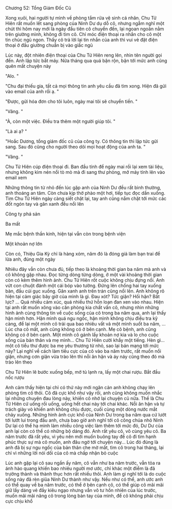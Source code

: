 




Chương 52: Tổng Giám Đốc Cũ


Xong xuôi, hai người tự mình về phòng tắm rửa vệ sinh cá nhân. Chu Tử Hiên rất muốn lết sang phòng của Ninh Dư dụ dỗ cô, nhưng ngẫm nghĩ một chút thì hôm nay mới là ngày đầu tiên cô chuyển đến, lại ngoan ngoãn nằm trên giường mình, không đi tìm cô. Chỉ móc điện thoại ra nhắn cho cô một tin chúc ngủ ngon. Thấy cô trả lời lại tin nhắn của anh thì vui vẻ đặt điện thoại ở đầu giường chuẩn bị vào giấc ngủ

Lúc này, đột nhiên điện thoại của Chu Tử Hiên reng lên, nhìn tên người gọi đến. Anh lập tức bắt máy. Nửa tháng qua quá bận rộn, bận tới mức anh cũng quên mất chuyện này

"Alo. "

"Chu đại thiếu gia, tất cả mọi thông tin anh yêu cầu đã tìm xong. Hiện đã gửi vào email của anh rồi ạ. "

"Được, gửi hóa đơn cho tôi luôn, ngày mai tôi sẽ chuyển tiền. "

"Vâng. "

"À, còn một việc. Điều tra thêm một người giúp tôi. "

"Là ai ạ? "

"Hoắc Dương, tổng giám đốc cũ của công ty. Có thông tin thì lập tức gửi sang. Sau đó cũng cho người theo dõi mọi hoạt động của anh ta. "

"Vâng. "

Chu Tử Hiên cúp điện thoại đi. Ban đầu tính để ngày mai rồi lại xem tài liệu, nhưng không kìm nén nổi tò mò mà đi sang thư phòng, mở máy tính lên vào email xem



Những thông tin từ nhỏ đến lúc gặp anh của Ninh Dư đều rất bình thường, anh thoáng an tâm. Còn chưa kịp thở phào một hơi, tiếp tục đọc dần xuống. Tim Chu Tử Hiên ngày càng siết chặt lại, tay anh cũng nắm chặt tới mức các đốt ngón tay và gân xanh đều nổi lên

Công ty phá sản

Ba mất

Mẹ mắc bệnh thần kinh, hiện tại vẫn còn trong bệnh viện

Một khoản nợ lớn

Còn có, Thiệu Gia Kỳ chỉ là hàng xóm, năm đó là đóng giả làm bạn trai để lừa anh, đúng một ngày

Nhiêu đây vẫn còn chưa đủ, tiếp theo là khoảng thời gian ba năm mà anh và cô không gặp nhau. Đọc từng dòng từng dòng, ở một vài khoảng thời gian còn có kèm thêm hình ảnh. Chu Tử Hiên rốt cuộc không chịu đựng nổi. Anh vứt con chuột đánh một cái bóp vào tường. Đứng lên chống hai tay xuống bàn, đầu cúi gục xuống. Gân xanh anh trên trán cũng nổi lên. Anh không rõ hiện tại cảm giác bây giờ của mình là gì. Đau xót? Tức giận? Hối hận? Bất lực? ... Quá nhiều cảm xúc, quá nhiều thứ hỗn loạn đan xen vào nhau. Hiện tại anh rất muốn xông vào căn phòng kia chất vấn cô, nhưng nhìn những hình ảnh cùng thông tin về cuộc sống của cô trong ba năm qua, anh lại thấy hận mình hơn. Hận mình quá ngu ngốc, hận mình không chịu điều tra kỹ càng, để lại một mình cô trải qua bao nhiêu vất vả một mình suốt ba năm, ... Lúc cha cô mất, anh cũng không có ở bên cạnh. Mẹ cô bệnh, anh cũng không có ở bên cạnh. Một mình cô gánh lấy khoản nợ kia và lo cho cuộc sống của bản thân và mẹ mình... Chu Tử Hiên cười khẩy một tiếng. Hèn gì... một cô tiểu thư được ba mẹ yêu thương từ nhỏ, sao lại bán mạng tới mức này? Lại nghĩ về cách làm tiêu cực của cô vào ba năm trước, rất muốn nổi giận, nhưng cơn giận vừa trào lên thì nỗi ân hận và áy náy cũng theo đó mà trào lên theo

Chu Tử Hiên lê bước xuống bếp, mở tủ lạnh ra, lấy một chai rượu. Bắt đầu nốc rượu

Anh cảm thấy hiện tại chỉ có thứ này mới ngăn cản anh không chạy lên phòng tìm cô thôi. Cô đã cực khổ như vậy rồi, anh cũng không muốn nhắc lại những chuyện đau lòng này, khiến cô nhớ lại chuyện cũ nữa. Thế là Chu Tử Hiên cứ uống rồi uống, uống hết chai này tới chai khác. Nỗi ân hận và tự trách giày vò khiến anh không chịu được, cuối cùng một dòng nước mắt chảy xuống. Những hình ảnh cực khổ của Ninh Dư trong ba năm qua cứ lướt tới lướt lui trong đầu anh, chưa bao giờ anh nghĩ tới cô công chúa nhỏ Ninh Dư lại có thể hạ mình làm nhiều công việc làm thêm tới mức đó, Dư Dư của anh lại còn có thể có những bộ dáng đó. Anh rất yêu cô, vô cùng yêu cô. Ba năm trước đã rất yêu, vì yêu nên mới muốn buông tay để cô đi tìm hạnh phúc thực sự mà cô muốn, anh đâu ngờ tới chuyện này... Lúc đó đúng là anh đã bị sự ngu ngốc của bản thân che mờ mắt, tìm cô trong hai tháng, lại chỉ vì những lời nói dối của cô mà chấp nhận bỏ cuộc

Lúc anh gặp lại cô sau ngần ấy năm, cô vẫn như ba năm trước, vẫn tỏa ra ánh hào quang khiến bao nhiêu người mơ ước, chỉ khác một điểm là đã trưởng thành và thành thục hơn rất nhiều thôi. Anh làm gì nghĩ tới là do cuộc sống này đã rèn giũa Ninh Dư thành như vậy. Nếu như có thể, anh ước anh có thể quay về ba năm trước, có thể ở bên cạnh cô, có thể giúp cô mãi mãi giữ lấy dáng vẻ đầy kiêu ngạo nhưng vẫn vô tư hồn nhiên của lúc trước, muốn mãi mãi nâng cô trong lòng bàn tay của mình, để cô không phải chịu cực chịu khổ




